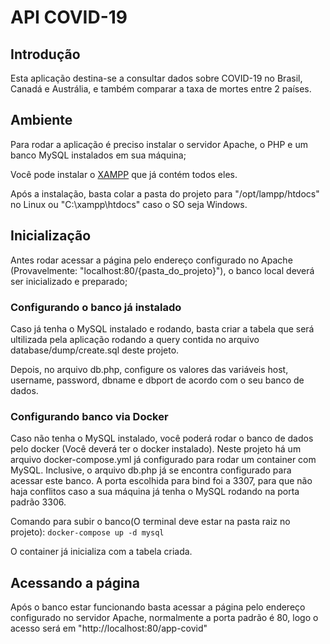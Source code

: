 # API COVID-19

## Introdução

Esta aplicação destina-se a consultar dados sobre COVID-19 no Brasil, Canadá e Austrália, e também comparar a taxa de mortes entre 2 países.

## Ambiente

Para rodar a aplicação é preciso instalar o servidor Apache, o PHP e um banco MySQL instalados em sua máquina;

Você pode instalar o [XAMPP](https://www.apachefriends.org/pt_br/download.html) que já contém todos eles.

Após a instalação, basta colar a pasta do projeto para "/opt/lampp/htdocs" no Linux ou "C:\xampp\htdocs\"
caso o SO seja Windows.

## Inicialização

Antes rodar acessar a página pelo endereço configurado no Apache (Provavelmente: "localhost:80/{pasta_do_projeto}"), o banco local deverá ser inicializado e preparado;

### Configurando o banco já instalado

Caso já tenha o MySQL instalado e rodando, basta criar a tabela que será ultilizada pela aplicação rodando a query contida no arquivo database/dump/create.sql deste projeto.

Depois, no arquivo db.php, configure os valores das variáveis host, username, password, dbname e dbport de acordo com o seu banco de dados.

### Configurando banco via Docker

Caso não tenha o MySQL instalado, você poderá rodar o banco de dados pelo docker (Você deverá ter o docker instalado). Neste projeto há um arquivo docker-compose.yml já configurado para rodar um container com MySQL. Inclusive, o arquivo db.php já se encontra configurado para acessar este banco.
A porta escolhida para bind foi a 3307, para que não haja conflitos caso a sua máquina já tenha o MySQL rodando na porta padrão 3306.

Comando para subir o banco(O terminal deve estar na pasta raiz no projeto):
    `docker-compose up -d mysql`

O container já inicializa com a tabela criada.

## Acessando a página

Após o banco estar funcionando basta acessar a página pelo endereço configurado no servidor Apache, normalmente a porta padrão é 80, logo o acesso será em "http://localhost:80/app-covid" 





